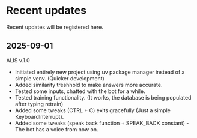 # Recent updates

Recent updates will be registered here.

## 2025-09-01

ALIS v.1.0

- Initiated entirely new project using uv package manager instead of a simple venv. (Quicker development)
- Added similarity treshhold to make answers more accurate.
- Tested some inputs, chatted with the bot for a while.
- Tested training functionality. (It works, the database is being populated after typing retrain)
- Added some tweaks (CTRL + C) exits gracefully (Just a simple KeyboardInterrupt).
- Added some tweaks (speak back function + SPEAK_BACK constant) - The bot has a voice from now on. 
